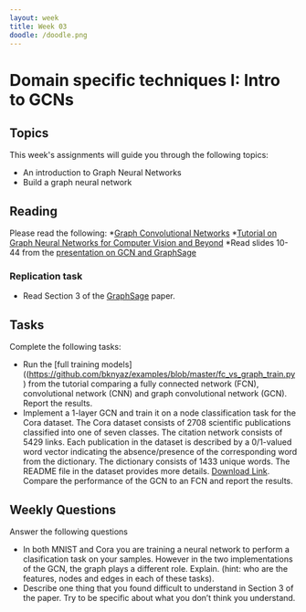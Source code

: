 ```yaml
---
layout: week
title: Week 03
doodle: /doodle.png
---
```


# Domain specific techniques I: Intro to GCNs

## Topics

This week's assignments will guide you through the following topics:
* An introduction to Graph Neural Networks
* Build a graph neural network

## Reading

Please read the following:
*[Graph Convolutional Networks](http://tkipf.github.io/graph-convolutional-networks/)
*[Tutorial on Graph Neural Networks for Computer Vision and Beyond](https://medium.com/@BorisAKnyazev/tutorial-on-graph-neural-networks-for-computer-vision-and-beyond-part-1-3d9fada3b80d)
*Read slides 10-44 from the [presentation on GCN and GraphSage](http://snap.stanford.edu/proj/embeddings-www/files/nrltutorial-part2-gnns.pdf)

### Replication task
* Read Section 3 of the [GraphSage]((https://www-cs.stanford.edu/~jure/pubs/graphsage-nips17.pdf),) paper.


## Tasks

Complete the following tasks:
* Run the [full training models]((https://github.com/bknyaz/examples/blob/master/fc_vs_graph_train.py) from the tutorial comparing a fully connected network (FCN), convolutional network (CNN) and graph convolutional network (GCN). Report the results.
* Implement a 1-layer GCN and train it on a node classification task for the Cora dataset. The Cora dataset consists of 2708 scientific publications classified into one of seven classes. The citation network consists of 5429 links. Each publication in the dataset is described by a 0/1-valued word vector indicating the absence/presence of the corresponding word from the dictionary. The dictionary consists of 1433 unique words. The README file in the dataset provides more details.
    [Download Link](https://linqs-data.soe.ucsc.edu/public/lbc/cora.tgz). Compare the performance of the GCN to an FCN and report the results.

## Weekly Questions

Answer the following questions
* In both MNIST and Cora you are training a neural network to perform a clasification task on your samples. However in the two implementations of the GCN, the graph plays a different role. Explain. (hint: who are the features, nodes and edges in each of these tasks).
* Describe one thing that you found difficult to understand in Section 3 of the paper. Try to be specific about what you don’t think you understand.
